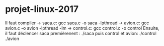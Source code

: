 # projet-linux-2017

Il faut compiler -> saca.c: gcc saca.c -o saca -lpthread
                 -> avion.c: gcc avion.c -o avion -lpthread -lm
                 -> control.c: gcc control.c -o control
Ensuite, il faut déclencer saca premièrenent : ./saca
puis control et avion: ./control
                       ./avion
